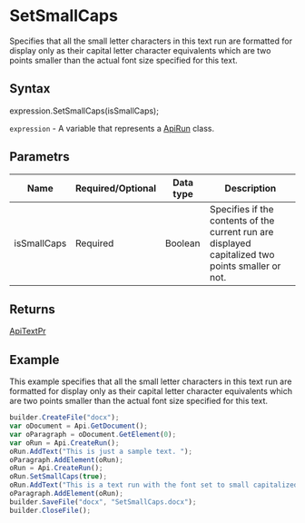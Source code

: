 # SetSmallCaps

Specifies that all the small letter characters in this text run are formatted for display only as their capital letter character equivalents which are two points smaller than the actual font size specified for this text.

## Syntax

expression.SetSmallCaps(isSmallCaps);

`expression` - A variable that represents a [ApiRun](../ApiRun.md) class.

## Parametrs

| **Name** | **Required/Optional** | **Data type** | **Description** |
| ------------- | ------------- | ------------- | ------------- |
| isSmallCaps | Required | Boolean | Specifies if the contents of the current run are displayed capitalized two points smaller or not. |

## Returns

[ApiTextPr](../../ApiTextPr/ApiTextPr.md)

## Example

This example specifies that all the small letter characters in this text run are formatted for display only as their capital letter character equivalents which are two points smaller than the actual font size specified for this text.

```javascript
builder.CreateFile("docx");
var oDocument = Api.GetDocument();
var oParagraph = oDocument.GetElement(0);
var oRun = Api.CreateRun();
oRun.AddText("This is just a sample text. ");
oParagraph.AddElement(oRun);
oRun = Api.CreateRun();
oRun.SetSmallCaps(true);
oRun.AddText("This is a text run with the font set to small capitalized letters.");
oParagraph.AddElement(oRun);
builder.SaveFile("docx", "SetSmallCaps.docx");
builder.CloseFile();
```